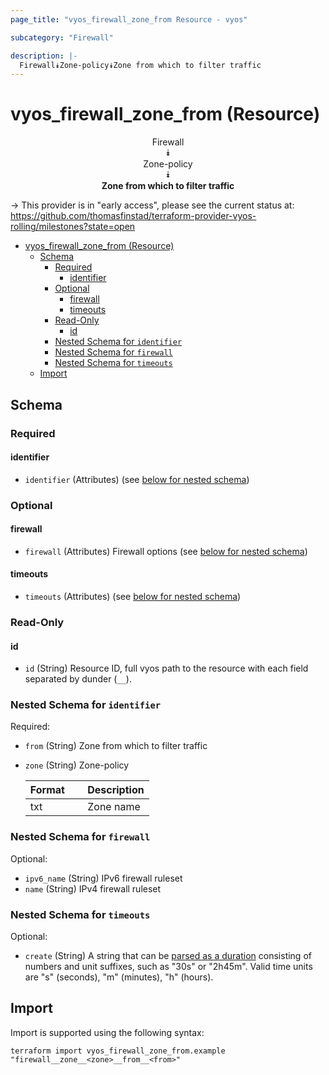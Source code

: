 ```yaml
---
page_title: "vyos_firewall_zone_from Resource - vyos"

subcategory: "Firewall"

description: |-
  Firewall⯯Zone-policy⯯Zone from which to filter traffic
---
```


# vyos_firewall_zone_from (Resource)
<center>

Firewall  
⯯  
Zone-policy  
⯯  
**Zone from which to filter traffic**


</center>

-> This provider is in "early access", please see the current status at: https://github.com/thomasfinstad/terraform-provider-vyos-rolling/milestones?state=open

<!--TOC-->

- [vyos_firewall_zone_from (Resource)](#vyos_firewall_zone_from-resource)
  - [Schema](#schema)
    - [Required](#required)
      - [identifier](#identifier)
    - [Optional](#optional)
      - [firewall](#firewall)
      - [timeouts](#timeouts)
    - [Read-Only](#read-only)
      - [id](#id)
    - [Nested Schema for `identifier`](#nested-schema-for-identifier)
    - [Nested Schema for `firewall`](#nested-schema-for-firewall)
    - [Nested Schema for `timeouts`](#nested-schema-for-timeouts)
  - [Import](#import)

<!--TOC-->

<!-- schema generated by tfplugindocs -->
## Schema

### Required

#### identifier
- `identifier` (Attributes) (see [below for nested schema](#nestedatt--identifier))

### Optional

#### firewall
- `firewall` (Attributes) Firewall options (see [below for nested schema](#nestedatt--firewall))
#### timeouts
- `timeouts` (Attributes) (see [below for nested schema](#nestedatt--timeouts))

### Read-Only

#### id
- `id` (String) Resource ID, full vyos path to the resource with each field separated by dunder (`__`).

<a id="nestedatt--identifier"></a>
### Nested Schema for `identifier`

Required:

- `from` (String) Zone from which to filter traffic
- `zone` (String) Zone-policy

    |  Format  &emsp;|  Description  |
    |----------|---------------|
    |  txt     &emsp;|  Zone name    |


<a id="nestedatt--firewall"></a>
### Nested Schema for `firewall`

Optional:

- `ipv6_name` (String) IPv6 firewall ruleset
- `name` (String) IPv4 firewall ruleset


<a id="nestedatt--timeouts"></a>
### Nested Schema for `timeouts`

Optional:

- `create` (String) A string that can be [parsed as a duration](https://pkg.go.dev/time#ParseDuration) consisting of numbers and unit suffixes, such as &#34;30s&#34; or &#34;2h45m&#34;. Valid time units are &#34;s&#34; (seconds), &#34;m&#34; (minutes), &#34;h&#34; (hours).

## Import

Import is supported using the following syntax:

```shell
terraform import vyos_firewall_zone_from.example "firewall__zone__<zone>__from__<from>"
```
